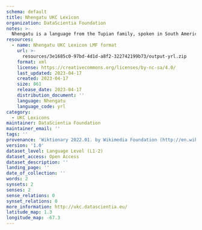 ```yaml
---
schema: default
title: Nhengatu UKC Lexicon
organization: DataScientia Foundation
notes: >-
  Nhengatu is a language from the Tupian family, spoken in South America. The UKC Lexicon of Nhengatu is represented as a lexico-semantic network. It consists of words, word senses, synsets, as well as sense-level and synset-level relationships.
resources:
  - name: Nhengatu UKC Lexicon LMF format
    url: >-
      resources/3e1685c0-97bd-4d1d-a8f2-322742199b73/output-yrl.zip
    format: xml
    license: https://creativecommons.org/licenses/by-nc-sa/4.0/
    last_updated: 2023-04-17
    created: 2023-04-17
    size: 861
    release_date: 2023-04-17
    distribution_document: ''
    language: Nhengatu
    language_code: yrl
category:
  - UKC Lexicons
maintainer: DataScientia Foundation
maintainer_email: ''
tags: ''
provenance: 'Wiktionary 2022.01. by Wikimedia Foundation (http://en.wiktionary.org); Princeton WordNet 2.1 by Princeton University (https://wordnet.princeton.edu)'
version: '1.0'
dataset_level: Language Level (L1-2)
dataset_access: Open Access
dataset_description: ''
landing_page: ''
date_of_collection: ''
words: 2
synsets: 2
senses: 2
sense_relations: 0
synset_relations: 0
more_information: http://ukc.datascientia.eu/
latitude_map: 1.3
longitude_map: -67.3
---
```

